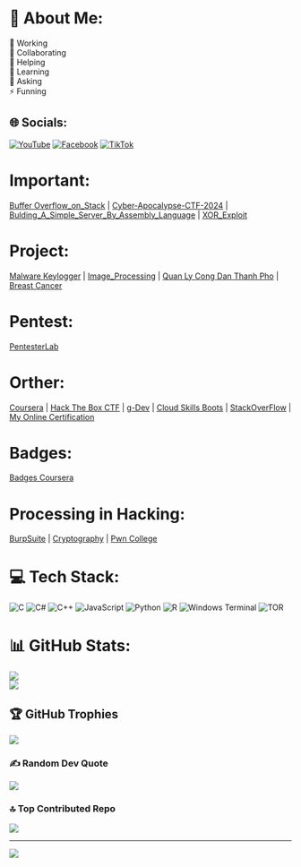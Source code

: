 # 💫 About Me:
🔭 Working<br>👯 Collaborating<br>🤝 Helping<br>🌱 Learning<br>💬 Asking<br>⚡ Funning


## 🌐 Socials:
[![YouTube](https://img.shields.io/badge/YouTube-%23FF0000.svg?logo=YouTube&logoColor=white)](https://youtube.com/@mindsetcoder) [![Facebook](https://img.shields.io/badge/Facebook-%231877F2.svg?logo=Facebook&logoColor=white)](https://www.facebook.com/groups/852807645823305) [![TikTok](https://img.shields.io/badge/TikTok-%23000000.svg?logo=TikTok&logoColor=white)](https://tiktok.com/@mindsetandcoder) 

# Important:
[Buffer Overflow_on_Stack](https://github.com/DoNCCong/Basic_Stack_Exploitation)
|
[Cyber-Apocalypse-CTF-2024](https://www.youtube.com/watch?v=eYK84MnUlzo&t=1520s)
|
[Bulding_A_Simple_Server_By_Assembly_Language](https://github.com/DoNCCong/Bulding_A_Simple_Server_By_Assembly_Language)
|
[XOR_Exploit](https://www.youtube.com/watch?v=e2mxpO3zwVQ)

# Project:
[Malware Keylogger](https://www.youtube.com/watch?v=sVb4AsmOnVQ&t=98s)
|
[Image_Processing](https://www.youtube.com/watch?v=P2JrS1aMs2w&t=730s)
|
[Quan Ly Cong Dan Thanh Pho](https://github.com/DoNCCong/Quan-Ly-Cong-Dan)
|
[Breast Cancer](https://donccong.github.io/Breast-Cancer/)

# Pentest:
[PentesterLab](https://pentesterlab.com/profile/DoNgocChiCong)

# Orther:
[Coursera](https://www.coursera.org/user/d7a6b81cae5cd18e9291f33148a868aa)
|
[Hack The Box CTF](https://ctf.hackthebox.com/user/profile/124780)
|
[g-Dev](https://g.dev/DoNgocChiCong)
|
[Cloud Skills Boots](https://www.cloudskillsboost.google/public_profiles/92397003-2d7f-445f-97fd-6735089e435e)
|
[StackOverFlow](https://stackoverflow.com/users/22490985/%c4%90%e1%bb%97-c%c3%b4ng?tab=profile)
|
[My Online Certification](https://www.youtube.com/watch?v=ZOSzzn-hJNY)

# Badges:
[Badges Coursera](https://www.credly.com/users/do-ngoc-chi-cong/badges)

# Processing in Hacking:
[BurpSuite](https://github.com/DoNCCong/BurpSuite)
|
[Cryptography](https://cryptohack.org/user/DoCong/)
|
[Pwn College](https://pwn.college/hacker/DoCong)

# 💻 Tech Stack:
![C](https://img.shields.io/badge/c-%2300599C.svg?style=for-the-badge&logo=c&logoColor=white) ![C#](https://img.shields.io/badge/c%23-%23239120.svg?style=for-the-badge&logo=csharp&logoColor=white) ![C++](https://img.shields.io/badge/c++-%2300599C.svg?style=for-the-badge&logo=c%2B%2B&logoColor=white) ![JavaScript](https://img.shields.io/badge/javascript-%23323330.svg?style=for-the-badge&logo=javascript&logoColor=%23F7DF1E) ![Python](https://img.shields.io/badge/python-3670A0?style=for-the-badge&logo=python&logoColor=ffdd54) ![R](https://img.shields.io/badge/r-%23276DC3.svg?style=for-the-badge&logo=r&logoColor=white) ![Windows Terminal](https://img.shields.io/badge/Windows%20Terminal-%234D4D4D.svg?style=for-the-badge&logo=windows-terminal&logoColor=white) ![TOR](https://img.shields.io/badge/tor-%237E4798.svg?style=for-the-badge&logo=tor-project&logoColor=white)
# 📊 GitHub Stats:
![](https://github-readme-stats.vercel.app/api?username=DoNCCong&theme=dark&hide_border=false&include_all_commits=false&count_private=false)<br/>
![](https://github-readme-streak-stats.herokuapp.com/?user=DoNCCong&theme=dark&hide_border=false)<br/>
<!-- ![](https://github-readme-stats.vercel.app/api/top-langs/?username=DoNCCong&theme=dark&hide_border=false&include_all_commits=false&count_private=false&layout=compact) -->

## 🏆 GitHub Trophies
![](https://github-profile-trophy.vercel.app/?username=DoNCCong&theme=matrix&no-frame=false&no-bg=true&margin-w=5)

### ✍️ Random Dev Quote
![](https://quotes-github-readme.vercel.app/api?type=horizontal&theme=dark)

### 🔝 Top Contributed Repo
![](https://github-contributor-stats.vercel.app/api?username=DoNCCong&limit=7&theme=dark&combine_all_yearly_contributions=true)


---
[![](https://visitcount.itsvg.in/api?id=DoNCCong&icon=6&color=0)](https://visitcount.itsvg.in)

<!-- Proudly created with GPRM ( https://gprm.itsvg.in ) -->
